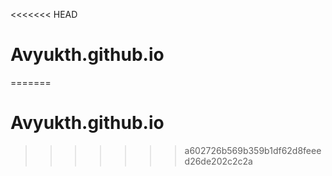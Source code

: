 <<<<<<< HEAD
# Avyukth.github.io
=======
# Avyukth.github.io
>>>>>>> a602726b569b359b1df62d8feeed26de202c2c2a
